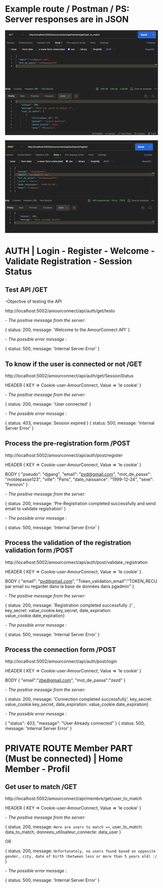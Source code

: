 # Example route / Postman / PS: Server responses are in JSON


![Exemple GET](./assets/get_user_to_match.png)

![Exemple POST](./assets/post_register.png)


# AUTH | Login - Register - Welcome - Validate Registration - Session Status


## Test API /GET

-Objective of testing the API


http://localhost:5002/amourconnect/api/auth/get/testo


*- The positive message from the server:*

{ status: 200, message: 'Welcome to the AmourConnect API' }


*- The possible error message :*

{ status: 500, message: 'Internal Server Error' }

## To know if the user is connected or not /GET

http://localhost:5002/amourconnect/api/auth/get/SessionStatus


HEADER {
    KEY => Cookie-user-AmourConnect, Value => 'le cookie'
}

*- The positive message from the server:*

{ status: 200, message: 'User connected' }

*- The possible error message :*

{ status: 403, message: Session expired }
{ status: 500, message: 'Internal Server Error' }

## Process the pre-registration form /POST

http://localhost:5002/amourconnect/api/auth/post/register


HEADER {
    KEY => Cookie-user-AmourConnect, Value => 'le cookie'
}

BODY {
  "pseudo": "djgang",
  "email": "pvd@gmail.com",
  "mot_de_passe": "motdepasse123",
  "ville": "Paris",
  "date_naissance": "1999-12-24",
  "sexe": "Feminin"
}

*- The positive message from the server:*

{ status: 200, message: 'Pre-Registration completed successfully and send email to validate registration' }

*- The possible error message :*

{ status: 500, message: 'Internal Server Error' }

## Process the validation of the registration validation form /POST

http://localhost:5002/amourconnect/api/auth/post/validate_registration


HEADER {
    KEY => Cookie-user-AmourConnect, Value => 'le cookie'
}


BODY {
  "email": "pvd@gmail.com",
  "Token_validation_email":"TOKEN_RECU par email ou regarder dans la base de données dans pgadmin"
}


*- The positive message from the server:*

{ status: 200, message: 'Registration completed successfully :)' , key_secret: value_cookie.key_secret, date_expiration: value_cookie.date_expiration}

*- The possible error message :*

{ status: 500, message: 'Internal Server Error' }

## Process the connection form /POST

http://localhost:5002/amourconnect/api/auth/post/login


HEADER {
    KEY => Cookie-user-AmourConnect, Value => 'le cookie'
}

BODY {
  "email":"zbe@gmail.com",
  "mot_de_passe":"zezd"
}


*- The positive message from the server:*

{ status: 200, message: 'Connection completed successfully', key_secret: value_cookie.key_secret, date_expiration: value_cookie.date_expiration}

*- The possible error message :*

{ "status": 403, "message": "User Already connected" }
{ status: 500, message: 'Internal Server Error' }

# PRIVATE ROUTE Member PART (Must be connected) | Home Member - Profil

## Get user to match /GET

http://localhost:5002/amourconnect/api/membre/get/user_to_match

HEADER {
    KEY => Cookie-user-AmourConnect, Value => 'le cookie'
}

*- The positive message from the server:*

{ status: 200, message: `Here are users to match =>`, user_to_match: data_to_match, donnees_utilisateur_connecte: data_user }


OR


{ status: 200, message: `Unfortunately, no users found based on opposite gender, city, date of birth (between less or more than 5 years old) :/` }

*- The possible error message :*

{ status: 500, message: 'Internal Server Error' }